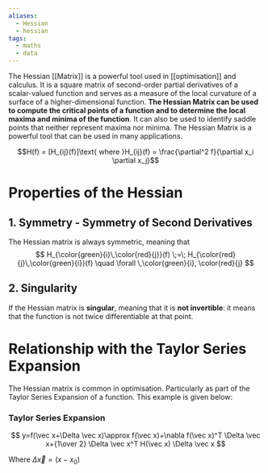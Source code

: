 ```yaml
---
aliases:
  - Hessian
  - hessian
tags:
  - maths
  - data
---
```


The Hessian [[Matrix]] is a powerful tool used in [[optimisation]] and calculus. It is a square matrix of second-order partial derivatives of a scalar-valued function and serves as a measure of the local curvature of a surface of a higher-dimensional function. **The Hessian Matrix can be used to compute the critical points of a function and to determine the local maxima and minima of the function**. It can also be used to identify saddle points that neither represent maxima nor minima. The Hessian Matrix is a powerful tool that can be used in many applications.

$$H(f) = [H_{ij}(f)]\text{ where }H_{ij}(f) = \frac{\partial^2 f}{\partial x_i \partial x_j}$$

# Properties of the Hessian

## 1. Symmetry - Symmetry of Second Derivatives

The Hessian matrix is always symmetric, meaning that $$
H_{\color{green}{i}\,\color{red}{j}}(f) \;=\; 
H_{\color{red}{j}\,\color{green}{i}}(f) 
\quad \forall \,\color{green}{i}, \color{red}{j}
$$


## 2. Singularity

If the Hessian matrix is **singular**, meaning that it is **not invertible**: it means that the function is not twice differentiable at that point.

# Relationship with the Taylor Series Expansion

The Hessian matrix is common in optimisation. Particularly as part of the Taylor Series Expansion of a function. This example is given below:

### Taylor Series Expansion

$$ y=f(\vec x+\Delta \vec x)\approx f(\vec x)+\nabla f(\vec x)^T \Delta \vec x+{1\over 2} \Delta \vec x^T H(\vec x) \Delta \vec x $$

Where $\Delta \vec x = (x-x_0)$